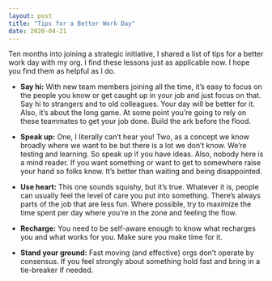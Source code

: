 ```yaml
---
layout: post
title: "Tips for a Better Work Day"
date: 2020-04-21
---
```


<p>Ten months into joining a strategic initiative, I shared a list of tips for a better work day with my org.
			I find these lessons just as applicable now.  I hope you find them as helpful as I do.
		</p>

<ul>
<p><li>
<b>Say hi:</b>  With new team members joining all the time, it’s easy to focus on the people you know or get caught up in your job and just focus on that.   
Say hi to strangers and to old colleagues.  Your day will be better for it.  Also, it’s about the long game.  At some point you’re going to rely on 
these teammates to get your job done.  Build the ark before the flood.
</li></p>
			<p><li>
				<b>Speak up:</b>  One, I literally can’t hear you!  Two, as a concept we know broadly where we want to be 
				but there is a lot we don’t know.  We’re testing and learning.  So speak up if you have ideas.  
				Also, nobody here is a mind reader.  If you want something or want to get to somewhere raise your hand so folks know.  
				It’s better than waiting and being disappointed.  
			</li></p>
			<p><li>
				<b>Use heart:</b>   This one sounds squishy, but it’s true.  
				Whatever it is, people can usually feel the level of care you put into something. 
				There’s always parts of the job that are less fun.  Where possible, try to maximize the 
				time spent per day where you’re in the zone and feeling the flow. 
			</li></p>
			<p><li>
				<b>Recharge:</b> You need to be self-aware enough to know what recharges you and what works for you.  
				Make sure you make time for it.  
			</li></p>
			<p><li>
				<b>Stand your ground:</b> Fast moving (and effective) orgs don’t operate by consensus.  
				If you feel strongly about something hold fast and bring in a tie-breaker if needed. 
			</li></p>
</ul>
		
